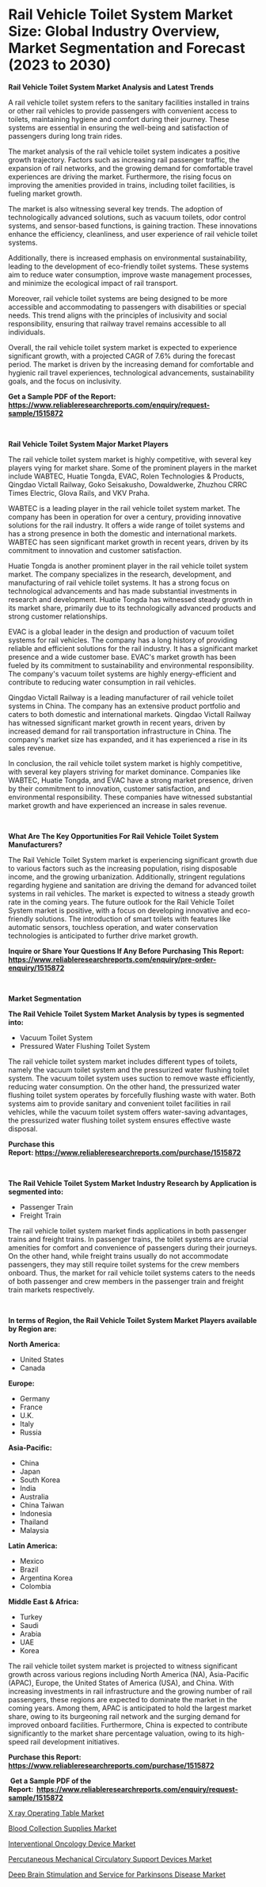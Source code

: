 <p><h1>Rail Vehicle Toilet System Market Size: Global Industry Overview, Market Segmentation and Forecast (2023 to 2030)</h1></p><p><strong>Rail Vehicle Toilet System Market Analysis and Latest Trends</strong></p>
<p><p>A rail vehicle toilet system refers to the sanitary facilities installed in trains or other rail vehicles to provide passengers with convenient access to toilets, maintaining hygiene and comfort during their journey. These systems are essential in ensuring the well-being and satisfaction of passengers during long train rides.</p><p>The market analysis of the rail vehicle toilet system indicates a positive growth trajectory. Factors such as increasing rail passenger traffic, the expansion of rail networks, and the growing demand for comfortable travel experiences are driving the market. Furthermore, the rising focus on improving the amenities provided in trains, including toilet facilities, is fueling market growth.</p><p>The market is also witnessing several key trends. The adoption of technologically advanced solutions, such as vacuum toilets, odor control systems, and sensor-based functions, is gaining traction. These innovations enhance the efficiency, cleanliness, and user experience of rail vehicle toilet systems.</p><p>Additionally, there is increased emphasis on environmental sustainability, leading to the development of eco-friendly toilet systems. These systems aim to reduce water consumption, improve waste management processes, and minimize the ecological impact of rail transport.</p><p>Moreover, rail vehicle toilet systems are being designed to be more accessible and accommodating to passengers with disabilities or special needs. This trend aligns with the principles of inclusivity and social responsibility, ensuring that railway travel remains accessible to all individuals.</p><p>Overall, the rail vehicle toilet system market is expected to experience significant growth, with a projected CAGR of 7.6% during the forecast period. The market is driven by the increasing demand for comfortable and hygienic rail travel experiences, technological advancements, sustainability goals, and the focus on inclusivity.</p></p>
<p><strong>Get a Sample PDF of the Report:&nbsp; <a href="https://www.reliableresearchreports.com/enquiry/request-sample/1515872">https://www.reliableresearchreports.com/enquiry/request-sample/1515872</a></strong></p>
<p>&nbsp;</p>
<p><strong>Rail Vehicle Toilet System Major Market Players</strong></p>
<p><p>The rail vehicle toilet system market is highly competitive, with several key players vying for market share. Some of the prominent players in the market include WABTEC, Huatie Tongda, EVAC, Rolen Technologies & Products, Qingdao Victall Railway, Goko Seisakusho, Dowaldwerke, Zhuzhou CRRC Times Electric, Glova Rails, and VKV Praha.</p><p>WABTEC is a leading player in the rail vehicle toilet system market. The company has been in operation for over a century, providing innovative solutions for the rail industry. It offers a wide range of toilet systems and has a strong presence in both the domestic and international markets. WABTEC has seen significant market growth in recent years, driven by its commitment to innovation and customer satisfaction.</p><p>Huatie Tongda is another prominent player in the rail vehicle toilet system market. The company specializes in the research, development, and manufacturing of rail vehicle toilet systems. It has a strong focus on technological advancements and has made substantial investments in research and development. Huatie Tongda has witnessed steady growth in its market share, primarily due to its technologically advanced products and strong customer relationships.</p><p>EVAC is a global leader in the design and production of vacuum toilet systems for rail vehicles. The company has a long history of providing reliable and efficient solutions for the rail industry. It has a significant market presence and a wide customer base. EVAC's market growth has been fueled by its commitment to sustainability and environmental responsibility. The company's vacuum toilet systems are highly energy-efficient and contribute to reducing water consumption in rail vehicles.</p><p>Qingdao Victall Railway is a leading manufacturer of rail vehicle toilet systems in China. The company has an extensive product portfolio and caters to both domestic and international markets. Qingdao Victall Railway has witnessed significant market growth in recent years, driven by increased demand for rail transportation infrastructure in China. The company's market size has expanded, and it has experienced a rise in its sales revenue.</p><p>In conclusion, the rail vehicle toilet system market is highly competitive, with several key players striving for market dominance. Companies like WABTEC, Huatie Tongda, and EVAC have a strong market presence, driven by their commitment to innovation, customer satisfaction, and environmental responsibility. These companies have witnessed substantial market growth and have experienced an increase in sales revenue.</p></p>
<p>&nbsp;</p>
<p><strong>What Are The Key Opportunities For Rail Vehicle Toilet System Manufacturers?</strong></p>
<p><p>The Rail Vehicle Toilet System market is experiencing significant growth due to various factors such as the increasing population, rising disposable income, and the growing urbanization. Additionally, stringent regulations regarding hygiene and sanitation are driving the demand for advanced toilet systems in rail vehicles. The market is expected to witness a steady growth rate in the coming years. The future outlook for the Rail Vehicle Toilet System market is positive, with a focus on developing innovative and eco-friendly solutions. The introduction of smart toilets with features like automatic sensors, touchless operation, and water conservation technologies is anticipated to further drive market growth.</p></p>
<p><strong>Inquire or Share Your Questions If Any Before Purchasing This Report: <a href="https://www.reliableresearchreports.com/enquiry/pre-order-enquiry/1515872">https://www.reliableresearchreports.com/enquiry/pre-order-enquiry/1515872</a></strong></p>
<p>&nbsp;</p>
<p><strong>Market Segmentation</strong></p>
<p><strong>The Rail Vehicle Toilet System Market Analysis by types is segmented into:</strong></p>
<p><ul><li>Vacuum Toilet System</li><li>Pressured Water Flushing Toilet System</li></ul></p>
<p><p>The rail vehicle toilet system market includes different types of toilets, namely the vacuum toilet system and the pressurized water flushing toilet system. The vacuum toilet system uses suction to remove waste efficiently, reducing water consumption. On the other hand, the pressurized water flushing toilet system operates by forcefully flushing waste with water. Both systems aim to provide sanitary and convenient toilet facilities in rail vehicles, while the vacuum toilet system offers water-saving advantages, the pressurized water flushing toilet system ensures effective waste disposal.</p></p>
<p><strong>Purchase this Report:&nbsp;<a href="https://www.reliableresearchreports.com/purchase/1515872">https://www.reliableresearchreports.com/purchase/1515872</a></strong></p>
<p>&nbsp;</p>
<p><strong>The Rail Vehicle Toilet System Market Industry Research by Application is segmented into:</strong></p>
<p><ul><li>Passenger Train</li><li>Freight Train</li></ul></p>
<p><p>The rail vehicle toilet system market finds applications in both passenger trains and freight trains. In passenger trains, the toilet systems are crucial amenities for comfort and convenience of passengers during their journeys. On the other hand, while freight trains usually do not accommodate passengers, they may still require toilet systems for the crew members onboard. Thus, the market for rail vehicle toilet systems caters to the needs of both passenger and crew members in the passenger train and freight train markets respectively.</p></p>
<p>&nbsp;</p>
<p><strong>In terms of Region, the Rail Vehicle Toilet System Market Players available by Region are:</strong></p>
<p>
    <p> <strong> North America: </strong>
        <ul>
            <li>United States</li>
            <li>Canada</li>
        </ul>
        </p> 
    <p> <strong> Europe: </strong>
        <ul>
            <li>Germany</li>
            <li>France</li>
            <li>U.K.</li>
            <li>Italy</li>
            <li>Russia</li>
        </ul>
        </p> 
    <p> <strong> Asia-Pacific: </strong>
        <ul>
            <li>China</li>
            <li>Japan</li>
            <li>South Korea</li>
            <li>India</li>
            <li>Australia</li>
            <li>China Taiwan</li>
            <li>Indonesia</li>
            <li>Thailand</li>
            <li>Malaysia</li>
        </ul>
        </p> 
    <p> <strong> Latin America: </strong>
        <ul>
            <li>Mexico</li>
            <li>Brazil</li>
            <li>Argentina Korea</li>
            <li>Colombia</li>
        </ul>
        </p> 
    <p> <strong> Middle East & Africa: </strong>
        <ul>
            <li>Turkey</li>
            <li>Saudi</li>
            <li>Arabia</li>
            <li>UAE</li>
            <li>Korea</li>
        </ul>
    </p>
    </p>
<p><p>The rail vehicle toilet system market is projected to witness significant growth across various regions including North America (NA), Asia-Pacific (APAC), Europe, the United States of America (USA), and China. With increasing investments in rail infrastructure and the growing number of rail passengers, these regions are expected to dominate the market in the coming years. Among them, APAC is anticipated to hold the largest market share, owing to its burgeoning rail network and the surging demand for improved onboard facilities. Furthermore, China is expected to contribute significantly to the market share percentage valuation, owing to its high-speed rail development initiatives.</p></p>
<p><strong>Purchase this Report: <a href="https://www.reliableresearchreports.com/purchase/1515872">https://www.reliableresearchreports.com/purchase/1515872</a></strong></p>
<p>&nbsp;<strong>Get a Sample PDF of the Report:&nbsp;&nbsp;<a href="https://www.reliableresearchreports.com/enquiry/request-sample/1515872">https://www.reliableresearchreports.com/enquiry/request-sample/1515872</a></strong></p>
<p><strong></strong></p>
<p><p><a href="https://medium.com/@besaosmani1903/x-ray-operating-table-market-share-evolution-and-market-growth-trends-2023-2030-18b8f5b2b539">X ray Operating Table Market</a></p><p><a href="https://medium.com/@kejsioni/blood-collection-supplies-market-exploring-market-share-market-trends-and-future-growth-2394122b9e11">Blood Collection Supplies Market</a></p><p><a href="https://medium.com/@alesiabrahimi58/interventional-oncology-device-market-insights-into-market-cagr-market-trends-and-growth-5f78a439685d">Interventional Oncology Device Market</a></p><p><a href="https://medium.com/@adeafrashri2022/percutaneous-mechanical-circulatory-support-devices-market-furnishes-information-on-market-share-91afc4c30181">Percutaneous Mechanical Circulatory Support Devices Market</a></p><p><a href="https://medium.com/@kyliemorgan1913/deep-brain-stimulation-and-service-for-parkinsons-disease-market-the-key-to-successful-business-1e43f63dcb7e">Deep Brain Stimulation and Service for Parkinsons Disease Market</a></p></p>
